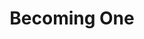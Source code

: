 ---
layout: project
title: Becoming One
visible: true
status:
description:
featured_image:
featured_video_url:
milestones:
  - date:
    title:
    description_markdown:
---